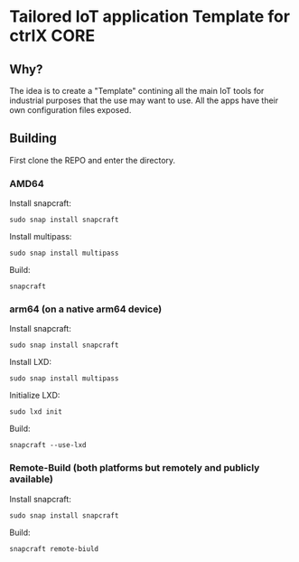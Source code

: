 # Tailored IoT application Template for ctrlX CORE

## Why?

The idea is to create a "Template" contining all the main IoT tools for industrial purposes that the use may want to use. All the apps have their own configuration files exposed. 


## Building 

First clone the REPO and enter the directory. 

### AMD64

Install snapcraft:

    sudo snap install snapcraft
    
Install multipass:

    sudo snap install multipass
    
Build:

    snapcraft 


### arm64 (on a native arm64 device)

Install snapcraft:

    sudo snap install snapcraft
    
Install LXD:

    sudo snap install multipass
    
Initialize LXD:

    sudo lxd init
    
Build:

    snapcraft --use-lxd
    
### Remote-Build (both platforms but remotely and publicly available)

Install snapcraft:

    sudo snap install snapcraft
    

Build:

    snapcraft remote-biuld

